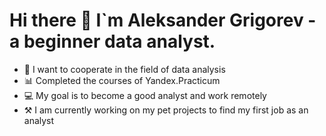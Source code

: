 # Hi there 👋 I`m Aleksander Grigorev - a beginner data analyst.


- 👯 I want to cooperate in the field of data analysis
- 📊 Сompleted the courses of Yandex.Practicum
- 💻 My goal is to become a good analyst and work remotely
- ⚒ I am currently working on my pet projects to find my first job as an analyst

